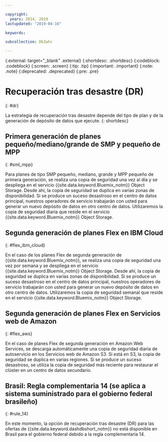 ```yaml
---

copyright:
  years: 2014, 2019
lastupdated: "2019-04-16"

keywords:

subcollection: Db2whc

---
```


<!-- Attribute definitions --> 
{:external: target="_blank" .external}
{:shortdesc: .shortdesc}
{:codeblock: .codeblock}
{:screen: .screen}
{:tip: .tip}
{:important: .important}
{:note: .note}
{:deprecated: .deprecated}
{:pre: .pre}

# Recuperación tras desastre (DR)
{: #dr}

<!-- If your data warehouse instance is deployed in a data center that suffers a significant data center outage with an expected downtime of more than 8 hours, you will be sent a request to allow service operators to fail over your instance to another data center before disaster recovery actions can begin.
{: shortdesc}

A Db2 backup of your database is done every day, except for the Flex plan where a Db2 backup is done every 7 days and a snapshot backup is done daily. Daily backups are stored in the IBM Cloud Object Storage service from which it is replicated to multiple availability zones. If something should happen to your primary data center, our service operators will work with you to stand up your recovered database in a secondary data center. -->

La estrategia de recuperación tras desastre depende del tipo de plan y de la generación de depósito de datos que ejecute.
{: shortdesc}

## Primera generación de planes pequeño/mediano/grande de SMP y pequeño de MPP
{: #sml_mpp}

Para planes de tipo SMP pequeño, mediano, grande y MPP pequeño de primera generación, se realiza una copia de seguridad una vez al día y se despliega en el servicio {{site.data.keyword.Bluemix_notm}} Object Storage. Desde ahí, la copia de seguridad se duplica en varias zonas de disponibilidad. Si se produce un suceso desastroso en el centro de datos principal, nuestros operadores de servicio trabajarán con usted para generar un nuevo depósito de datos en otro centro de datos. Utilizaremos la copia de seguridad diaria que reside en el servicio {{site.data.keyword.Bluemix_notm}} Object Storage.

## Segunda generación de planes Flex en IBM Cloud
{: #flex_ibm_cloud}

En el caso de los planes Flex de segunda generación de {{site.data.keyword.Bluemix_notm}}, se realiza una copia de seguridad una vez por semana y se despliega en el servicio {{site.data.keyword.Bluemix_notm}} Object Storage. Desde ahí, la copia de seguridad se duplica en varias zonas de disponibilidad. Si se produce un suceso desastroso en el centro de datos principal, nuestros operadores de servicio trabajarán con usted para generar un nuevo depósito de datos en otro centro de datos. Utilizaremos la copia de seguridad semanal que reside en el servicio {{site.data.keyword.Bluemix_notm}} Object Storage.

## Segunda generación de planes Flex en Servicios web de Amazon
{: #flex_aws}

En el caso de planes Flex de segunda generación en Amazon Web Services, se descarga automáticamente una copia de seguridad diaria de autoservicio en los Servicios web de Amazon S3. Si está en S3, la copia de seguridad se duplica en varias regiones. Si se produce un suceso desastroso, se utiliza la copia de seguridad más reciente para restaurar el clúster en un centro de datos secundario.

## **Brasil: Regla complementaria 14** (se aplica a sistema suministrado para el gobierno federal brasileño)
{: #rule_14}

En este momento, la opción de recuperación tras desastre (DR) para las ofertas de {{site.data.keyword.dashdbshort_notm}} no está disponible en Brasil para el gobierno federal debido a la regla complementaria 14.

